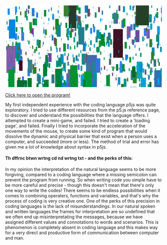 ![alt text](https://github.com/ThomasMatthiesen/AP2018/blob/master/mini_ex1/mini_ex1_screenshot.png?raw=true)

<a href="https://cdn.rawgit.com/ThomasMatthiesen/AP2018/c31ab374/mini_ex1/index.html"> Click here to open the program! </a>

My first independent experience with  the coding language p5js was quite exploratory. I tried to use different resources from the  p5.js reference page, to discover and understand the possibilities that the language offers. I attempted to create a mini-game, and failed. I tried to create a 'loading page', and failed. Finally I tried to incorporate the acceleration of the movements of the mouse, to create some kind of program that would dissolve the dynamic and physical barrier that exist when a person uses a computer, and succeeded (more or less). The method of trial and error has given me a lot of knowledge about syntax in p5js.

<h4><strong>Th dffrnc btwn wrtng cd nd wrtng txt - and the perks of this:</strong></h4>
In my opinion the interpretation of the natural language seems to be more forgiving, compared to a coding language where a missing semicolon can prevent the program from running. So when writing code you simple have to be more careful and precise - though this doesn't mean that there's only one way to write the codes! There seems to be endless possibilities when it comes to combining operaters, functions and variables, and that's why the process of coding is very creative one. One of the perks of this precision in coding languages is the lack of misunderstandings. In our natural spoken and written languages the frames for interpretation are so undefined that we often end up misinterpretating the messages, because we have assigned different values and connotations to words and scenarios. This is phenomenon is completely absent in coding language and this makes way for a very direct and productive form of communication between computer and man.
